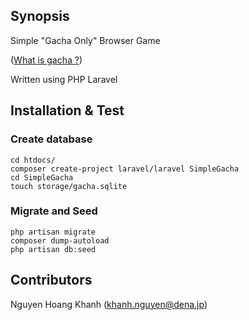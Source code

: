 ## Synopsis

Simple "Gacha Only" Browser Game

([What is gacha ?](https://bothgunsblazingblog.wordpress.com/2013/08/07/gacha/))

Written using PHP Laravel 

## Installation & Test

### Create database
```
cd htdocs/
composer create-project laravel/laravel SimpleGacha
cd SimpleGacha
touch storage/gacha.sqlite
```
### Migrate and Seed
```
php artisan migrate
composer dump-autoload
php artisan db:seed
```
## Contributors

Nguyen Hoang Khanh (khanh.nguyen@dena.jp)
